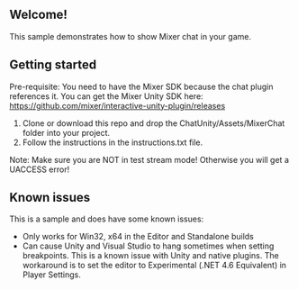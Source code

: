 ## Welcome!

This sample demonstrates how to show Mixer chat in your game.

## Getting started
Pre-requisite: You need to have the Mixer SDK because the chat plugin references it. You can get the Mixer Unity SDK here: https://github.com/mixer/interactive-unity-plugin/releases

1. Clone or download this repo and drop the ChatUnity/Assets/MixerChat folder into your project.
2. Follow the instructions in the instructions.txt file.

Note: Make sure you are NOT in test stream mode! Otherwise you will get a UACCESS error!

## Known issues
This is a sample and does have some known issues:
* Only works for Win32, x64 in the Editor and Standalone builds
* Can cause Unity and Visual Studio to hang sometimes when setting breakpoints. This is a known issue with Unity and native plugins. The workaround is to set the editor to Experimental (.NET 4.6 Equivalent) in Player Settings.
